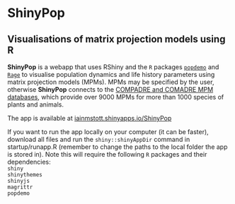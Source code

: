 # ShinyPop  

## Visualisations of matrix projection models using R  

**ShinyPop** is a webapp that uses RShiny and the `R` packages 
[`popdemo`](https://github.com/iainmstott/popdemo) and 
[`Rage`](https://github.com/jonesor/Rage)
to visualise population dynamics and life history parameters using 
matrix projection models (MPMs). MPMs may be specified by the user, 
otherwise **ShinyPop** connects to the 
[COMPADRE and COMADRE MPM databases](https://www.compadre-db.org), 
which provide over 9000 MPMs for more than 1000 species of plants and 
animals.  

The app is available at 
[iainmstott.shinyapps.io/ShinyPop](https://iainmstott.shinyapps.io/ShinyPop)  

If you want to run the app locally on your computer (it can be faster), 
download all files and run the `shiny::shinyAppDir` command in startup/runapp.R 
(remember to change the paths to the local folder the app is stored in). Note 
this will require the following `R` packages and their dependencies:  
`shiny`  
`shinythemes`  
`shinyjs`  
`magrittr`  
`popdemo`  